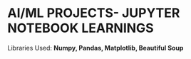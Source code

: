 # AI/ML PROJECTS- JUPYTER NOTEBOOK LEARNINGS
Libraries Used: **Numpy, Pandas, Matplotlib, Beautiful Soup**
